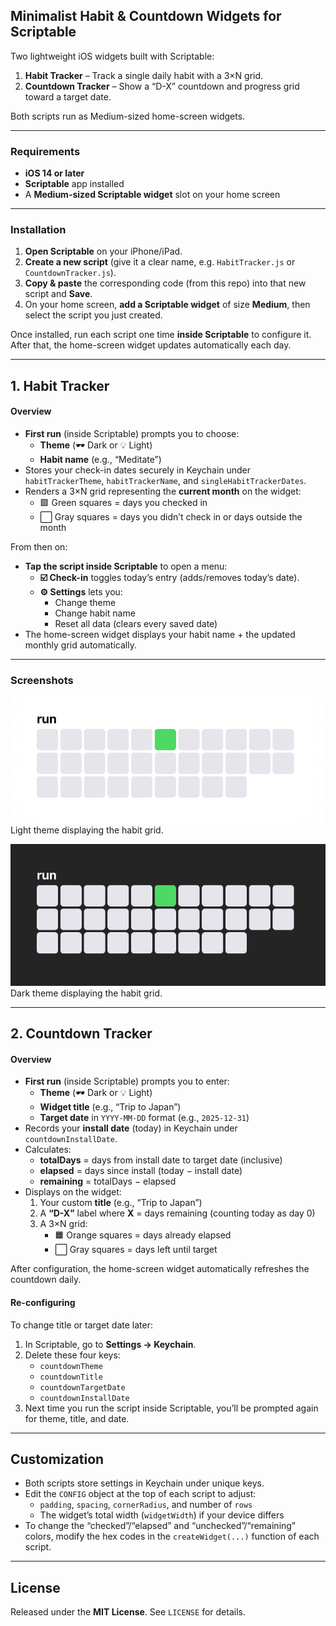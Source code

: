 ## Minimalist Habit & Countdown Widgets for Scriptable

Two lightweight iOS widgets built with Scriptable:

1. **Habit Tracker** – Track a single daily habit with a 3×N grid.  
2. **Countdown Tracker** – Show a “D-X” countdown and progress grid toward a target date.  

Both scripts run as Medium-sized home-screen widgets.

---

### Requirements

- **iOS 14 or later**  
- **Scriptable** app installed  
- A **Medium-sized Scriptable widget** slot on your home screen  

---

### Installation

1. **Open Scriptable** on your iPhone/iPad.  
2. **Create a new script** (give it a clear name, e.g. `HabitTracker.js` or `CountdownTracker.js`).  
3. **Copy & paste** the corresponding code (from this repo) into that new script and **Save**.  
4. On your home screen, **add a Scriptable widget** of size **Medium**, then select the script you just created.  

Once installed, run each script one time **inside Scriptable** to configure it. After that, the home-screen widget updates automatically each day.

---

## 1. Habit Tracker

#### Overview

- **First run** (inside Scriptable) prompts you to choose:
  - **Theme** (🕶️ Dark or 💡 Light)  
  - **Habit name** (e.g., “Meditate”)  
- Stores your check-in dates securely in Keychain under `habitTrackerTheme`, `habitTrackerName`, and `singleHabitTrackerDates`.  
- Renders a 3×N grid representing the **current month** on the widget:
  - 🟩 Green squares = days you checked in  
  - ⬜ Gray squares = days you didn’t check in or days outside the month  

From then on:

- **Tap the script inside Scriptable** to open a menu:
  - **☑️ Check-in** toggles today’s entry (adds/removes today’s date).  
  - **⚙️ Settings** lets you:
    - Change theme  
    - Change habit name  
    - Reset all data (clears every saved date)  
- The home-screen widget displays your habit name + the updated monthly grid automatically.

---

### Screenshots

![Light Theme Example](screenshots/light_tracker.jpg)  
Light theme displaying the habit grid.

![Dark Theme Example](screenshots/dark_tracker.jpg)  
Dark theme displaying the habit grid.

---

## 2. Countdown Tracker

#### Overview

- **First run** (inside Scriptable) prompts you to enter:
  - **Theme** (🕶️ Dark or 💡 Light)  
  - **Widget title** (e.g., “Trip to Japan”)  
  - **Target date** in `YYYY-MM-DD` format (e.g., `2025-12-31`)  
- Records your **install date** (today) in Keychain under `countdownInstallDate`.  
- Calculates:
  - **totalDays** = days from install date to target date (inclusive)  
  - **elapsed** = days since install (today − install date)  
  - **remaining** = totalDays − elapsed  
- Displays on the widget:
  1. Your custom **title** (e.g., “Trip to Japan”)  
  2. A **“D-X”** label where **X** = days remaining (counting today as day 0)  
  3. A 3×N grid:
     - 🟧 Orange squares = days already elapsed  
     - ⬜ Gray squares = days left until target  

After configuration, the home-screen widget automatically refreshes the countdown daily.

#### Re-configuring

To change title or target date later:

1. In Scriptable, go to **Settings → Keychain**.  
2. Delete these four keys:
   - `countdownTheme`  
   - `countdownTitle`  
   - `countdownTargetDate`  
   - `countdownInstallDate`  
3. Next time you run the script inside Scriptable, you’ll be prompted again for theme, title, and date.

---

## Customization

- Both scripts store settings in Keychain under unique keys.  
- Edit the `CONFIG` object at the top of each script to adjust:
  - `padding`, `spacing`, `cornerRadius`, and number of `rows`  
  - The widget’s total width (`widgetWidth`) if your device differs  
- To change the “checked”/“elapsed” and “unchecked”/“remaining” colors, modify the hex codes in the `createWidget(...)` function of each script.

---

## License

Released under the **MIT License**. See `LICENSE` for details.
